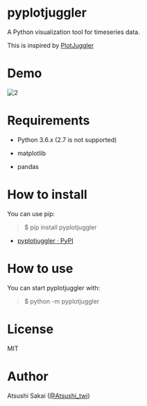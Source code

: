 # pyplotjuggler

A Python visualization tool for timeseries data.

This is inspired by [PlotJuggler](https://www.plotjuggler.io/)

# Demo

![2](https://github.com/AtsushiSakai/pyplotjuggler/raw/master/imgs/pyplotjuggler_demo.gif)

# Requirements

- Python 3.6.x (2.7 is not supported)

- matplotlib

- pandas

# How to install

You can use pip:

>$ pip install pyplotjuggler

- [pyplotjuggler · PyPI](https://pypi.org/project/pyplotjuggler/)

# How to use

You can start pyplotjuggler with:

>$ python -m pyplotjuggler

# License 

MIT

# Author

Atsushi Sakai ([@Atsushi_twi](https://twitter.com/Atsushi_twi))

